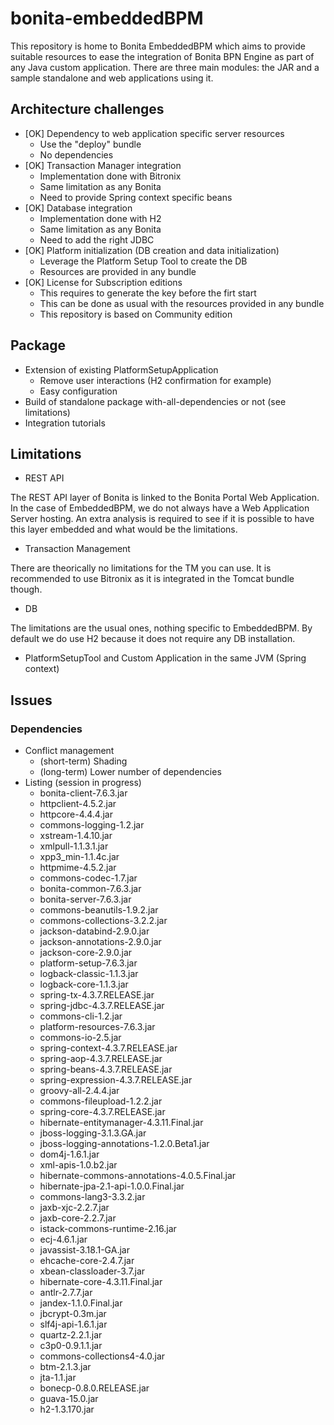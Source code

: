 # bonita-embeddedBPM

This repository is home to Bonita EmbeddedBPM which aims to provide suitable resources to ease the integration of Bonita BPN Engine as part of any Java custom application. There are three main modules: the JAR and a sample standalone and web applications using it.

## Architecture challenges

- [OK] Dependency to web application specific server resources
    * Use the "deploy" bundle
    * No dependencies
- [OK] Transaction Manager integration
    * Implementation done with Bitronix
    * Same limitation as any Bonita
    * Need to provide Spring context specific beans
- [OK] Database integration
    * Implementation done with H2
    * Same limitation as any Bonita
    * Need to add the right JDBC
- [OK] Platform initialization (DB creation and data initialization)
    * Leverage the Platform Setup Tool to create the DB
    * Resources are provided in any bundle
- [OK] License for Subscription editions
    * This requires to generate the key before the firt start
    * This can be done as usual with the resources provided in any bundle
    * This repository is based on Community edition

## Package

- Extension of existing PlatformSetupApplication
    * Remove user interactions (H2 confirmation for example)
    * Easy configuration
- Build of standalone package with-all-dependencies or not (see limitations)
- Integration tutorials

## Limitations

- REST API

The REST API layer of Bonita is linked to the Bonita Portal Web Application. In the case of EmbeddedBPM, we do not always have a Web Application Server hosting. An extra analysis is required to see if it is possible to have this layer embedded and what would be the limitations.

- Transaction Management

There are theorically no limitations for the TM you can use. It is recommended to use Bitronix as it is integrated in the Tomcat bundle though.

- DB

The limitations are the usual ones, nothing specific to EmbeddedBPM. By default we do use H2 because it does not require any DB installation.

- PlatformSetupTool and Custom Application in the same JVM (Spring context)

## Issues

### Dependencies
* Conflict management
    + (short-term) Shading
    + (long-term) Lower number of dependencies
* Listing (session in progress)
    + bonita-client-7.6.3.jar
    + httpclient-4.5.2.jar
    + httpcore-4.4.4.jar
    + commons-logging-1.2.jar
    + xstream-1.4.10.jar
    + xmlpull-1.1.3.1.jar
    + xpp3_min-1.1.4c.jar
    + httpmime-4.5.2.jar
    + commons-codec-1.7.jar
    + bonita-common-7.6.3.jar
    + bonita-server-7.6.3.jar
    + commons-beanutils-1.9.2.jar
    + commons-collections-3.2.2.jar
    + jackson-databind-2.9.0.jar
    + jackson-annotations-2.9.0.jar
    + jackson-core-2.9.0.jar
    + platform-setup-7.6.3.jar
    + logback-classic-1.1.3.jar
    + logback-core-1.1.3.jar
    + spring-tx-4.3.7.RELEASE.jar
    + spring-jdbc-4.3.7.RELEASE.jar
    + commons-cli-1.2.jar
    + platform-resources-7.6.3.jar
    + commons-io-2.5.jar
    + spring-context-4.3.7.RELEASE.jar
    + spring-aop-4.3.7.RELEASE.jar
    + spring-beans-4.3.7.RELEASE.jar
    + spring-expression-4.3.7.RELEASE.jar
    + groovy-all-2.4.4.jar
    + commons-fileupload-1.2.2.jar
    + spring-core-4.3.7.RELEASE.jar
    + hibernate-entitymanager-4.3.11.Final.jar
    + jboss-logging-3.1.3.GA.jar
    + jboss-logging-annotations-1.2.0.Beta1.jar
    + dom4j-1.6.1.jar
    + xml-apis-1.0.b2.jar
    + hibernate-commons-annotations-4.0.5.Final.jar
    + hibernate-jpa-2.1-api-1.0.0.Final.jar
    + commons-lang3-3.3.2.jar
    + jaxb-xjc-2.2.7.jar
    + jaxb-core-2.2.7.jar
    + istack-commons-runtime-2.16.jar
    + ecj-4.6.1.jar
    + javassist-3.18.1-GA.jar
    + ehcache-core-2.4.7.jar
    + xbean-classloader-3.7.jar
    + hibernate-core-4.3.11.Final.jar
    + antlr-2.7.7.jar
    + jandex-1.1.0.Final.jar
    + jbcrypt-0.3m.jar
    + slf4j-api-1.6.1.jar
    + quartz-2.2.1.jar
    + c3p0-0.9.1.1.jar
    + commons-collections4-4.0.jar
    + btm-2.1.3.jar
    + jta-1.1.jar
    + bonecp-0.8.0.RELEASE.jar
    + guava-15.0.jar
    + h2-1.3.170.jar
